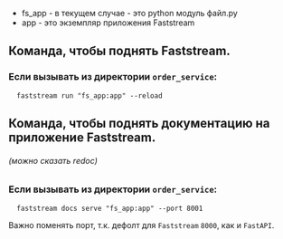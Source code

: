 - fs_app - в текущем случае - это python модуль файл.py
- app - это экземпляр приложения Faststream

## Команда, чтобы поднять Faststream.

### Если вызывать из директории `order_service`:

```shell
  faststream run "fs_app:app" --reload
```

## Команда, чтобы поднять документацию на приложение Faststream.

###### (можно сказать redoc)

### Если вызывать из директории `order_service`:

```shell
  faststream docs serve "fs_app:app" --port 8001

```

Важно поменять порт, т.к. дефолт для `Faststream` `8000`, как и `FastAPI`.
